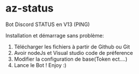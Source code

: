 # az-status
Bot Discord STATUS en V13 (PING)

Installation et démarrage sans problème:

1) Télécharger les fichiers à partir de Github ou Git
2) Avoir nodeJs et Visual studio code de préference
3) Modifier la configuration de base(Token ect....)
4) Lance le Bot ! Enjoy :)
